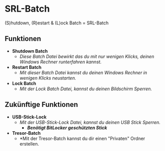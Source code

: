 # SRL-Batch
(S)hutdown, (R)estart &amp; (L)ock Batch = SRL-Batch

## Funktionen
 
* **Shutdown Batch**
  * *Diese Batch Datei bewirkt das du mit nur wenigen Klicks, deinen Windows Rechner runterfahren kannst.*
* **Restart Batch**
  * *Mit dieser Batch Datei kannst du deinen Windows Rechner in wenigen Klicks neustarten.*
* **Lock Batch**
  * *Mit der Lock Batch Datei, kannst du deinen Bildschirm Sperren.*

## Zukünftige Funktionen

* **USB-Stick-Lock**
  * *Mit der USB-Stick-Lock Datei, kannst du deinen USB Stick Sperren.*
    * ***Benötigt BitLocker geschützten Stick***
* **Tresor-Batch**
  * *Mit der Tresor-Batch kannst du dir einen "Privaten" Ordner erstellen.
